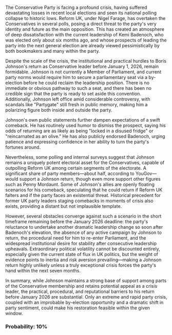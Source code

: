 The Conservative Party is facing a profound crisis, having suffered devastating losses in recent local elections and seen its national polling collapse to historic lows. Reform UK, under Nigel Farage, has overtaken the Conservatives in several polls, posing a direct threat to the party's very identity and future as the main opposition. This has created an atmosphere of deep dissatisfaction with the current leadership of Kemi Badenoch, who was elected only about six months ago, and whose prospects of leading the party into the next general election are already viewed pessimistically by both bookmakers and many within the party.

Despite the scale of the crisis, the institutional and practical hurdles to Boris Johnson's return as Conservative leader before January 1, 2026, remain formidable. Johnson is not currently a Member of Parliament, and current party norms would require him to secure a parliamentary seat via a by-election before he could reclaim the leadership position. There is no immediate or obvious pathway to such a seat, and there has been no credible sign that the party is ready to set aside this convention. Additionally, Johnson left office amid considerable controversy, with scandals like "Partygate" still fresh in public memory, making him a polarizing figure both inside and outside the party.

Johnson's own public statements further dampen expectations of a swift comeback. He has routinely used humor to dismiss the prospect, saying his odds of returning are as likely as being "locked in a disused fridge" or "reincarnated as an olive." He has also publicly endorsed Badenoch, urging patience and expressing confidence in her ability to turn the party's fortunes around.

Nevertheless, some polling and internal surveys suggest that Johnson remains a uniquely potent electoral asset for the Conservatives, capable of outpolling Reform UK among certain segments of the electorate. A significant share of party members—about half, according to YouGov—would support a Johnson return, though even more support other figures such as Penny Mordaunt. Some of Johnson's allies are openly floating scenarios for his comeback, speculating that he could return if Reform UK falters and if the party faces an existential threat. Historical precedent for former UK party leaders staging comebacks in moments of crisis also exists, providing a distant but not implausible template.

However, several obstacles converge against such a scenario in the short timeframe remaining before the January 2026 deadline: the party's reluctance to undertake another dramatic leadership change so soon after Badenoch's elevation, the absence of any active campaign by Johnson to return, the procedural need for him to re-enter Parliament, and the widespread institutional desire for stability after consecutive leadership upheavals. Extraordinary political volatility cannot be discounted entirely, especially given the current state of flux in UK politics, but the weight of evidence points to inertia and risk aversion prevailing—making a Johnson return highly unlikely unless a truly exceptional crisis forces the party's hand within the next seven months.

In summary, while Johnson maintains a strong base of support among parts of the Conservative membership and retains potential appeal as a crisis leader, the practical, procedural, and reputational barriers to his return before January 2026 are substantial. Only an extreme and rapid party crisis, coupled with an improbable by-election opportunity and a dramatic shift in party sentiment, could make his restoration feasible within the given window.

### Probability: 10%
